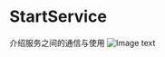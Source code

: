 # StartService
介绍服务之间的通信与使用
![Image text](https://raw.githubusercontent.com/FoxconnPeter/StartService/master/Service%E9%80%9A.gif)
